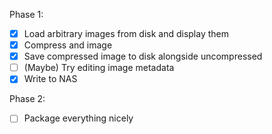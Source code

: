 Phase 1:
- [x] Load arbitrary images from disk and display them
- [x] Compress and image
- [x] Save compressed image to disk alongside uncompressed
- [ ] (Maybe) Try editing image metadata
- [x] Write to NAS

Phase 2:
- [ ] Package everything nicely